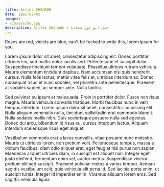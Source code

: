 ```yaml
---
title: Gilles CHEHADE
date: 1981-02-03
images:
- /images/me.jpg
description: Gilles Chehade / جيل ابو جول شحادة
---
```


Roses are red,
violets are blue,
can't be fucked to write this,
lorem ipsum for you.


Lorem ipsum dolor sit amet, consectetur adipiscing elit. Donec porttitor ultrices leo, sed mattis dolor iaculis sed. Pellentesque et suscipit dolor. Suspendisse tincidunt tempor vulputate. Phasellus ultrices rutrum vehicula. Mauris elementum tincidunt dapibus. Nam accumsan nisi quis hendrerit cursus. Nulla felis lectus, mattis vitae felis et, ultricies interdum ex. Donec consequat risus et nunc sodales, vel pharetra ante pellentesque. Praesent at sodales sapien, ac semper ante. Nulla facilisi.

Sed pulvinar eu ipsum et malesuada. Proin in porttitor dolor. Fusce non risus magna. Mauris vehicula convallis tristique. Morbi faucibus nunc in velit tempus interdum. Lorem ipsum dolor sit amet, consectetur adipiscing elit. Nulla aliquam venenatis nulla, tincidunt sollicitudin erat commodo blandit. Nulla sodales mollis nibh. Duis scelerisque posuere nulla sed egestas. Donec dui arcu, bibendum id risus eu, cursus interdum lectus. Aliquam interdum scelerisque risus eget aliquet.

Vestibulum commodo erat a lacus convallis, vitae posuere nunc molestie. Mauris ut ultricies lorem, non pretium velit. Pellentesque tempus, massa a dictum faucibus, diam odio aliquet erat, eget feugiat nisi purus non sapien. Maecenas aliquet ultricies diam, in suscipit est aliquet non. Integer eget justo eleifend, fermentum enim vel, auctor metus. Suspendisse viverra pretium elit sed suscipit. Praesent pulvinar metus a varius tempor. Aenean sagittis vestibulum velit, quis vehicula elit porta id. Sed lacinia porta enim, ut suscipit turpis. Integer id imperdiet enim. Vivamus aliquam lorem eros. Sed sagittis vehicula ligula.
